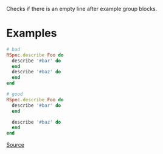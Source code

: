 
Checks if there is an empty line after example group blocks.

# Examples

```ruby
# bad
RSpec.describe Foo do
  describe '#bar' do
  end
  describe '#baz' do
  end
end

# good
RSpec.describe Foo do
  describe '#bar' do
  end

  describe '#baz' do
  end
end
```

[Source](http://www.rubydoc.info/gems/rubocop/RuboCop/Cop/RSpec/EmptyLineAfterExampleGroup)